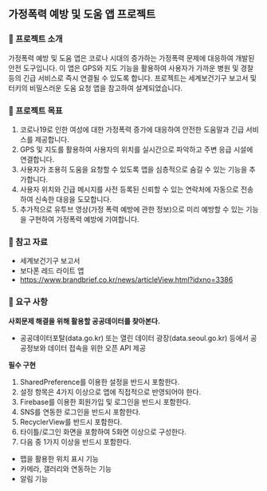 가정폭력 예방 및 도움 앱 프로젝트 
---
### 📍 프로젝트 소개
가정폭력 예방 및 도움 앱은 코로나 시대의 증가하는 가정폭력 문제에 대응하여 개발된 안전 도구입니다. 이 앱은 GPS와 지도 기능을 활용하여 사용자가 가까운 병원 및 경찰 등의 긴급 서비스로 즉시 연결될 수 있도록 합니다. 프로젝트는 세계보건기구 보고서 및 터키의 비밀스러운 도움 요청 앱을 참고하여 설계되었습니다.

### 📍 프로젝트 목표
1. 코로나19로 인한 여성에 대한 가정폭력 증가에 대응하여 안전한 도움말과 긴급 서비스를 제공합니다.
2. GPS 및 지도를 활용하여 사용자의 위치를 실시간으로 파악하고 주변 응급 시설에 연결합니다.
3. 사용자가 조용히 도움을 요청할 수 있도록 앱을 심층적으로 숨길 수 있는 기능을 추가합니다.
4. 사용자 위치와 긴급 메시지를 사전 등록된 신뢰할 수 있는 연락처에 자동으로 전송하여 신속한 대응을 도모합니다.
5. 추가적으로 유투브 영상(가정 폭력 예방에 관한 정보)으로 미리 예방할 수 있는 기능을 구현하여 가정폭력 예방에 기여합니다.
   
### 📍 참고 자료
- 세계보건기구 보고서
- 보다폰 레드 라이트 앱
- https://www.brandbrief.co.kr/news/articleView.html?idxno=3386

### 📍 요구 사항
**사회문제 해결을 위해 활용할 공공데이터를 찾아본다.** <br>
- 공공데이터포탈(data.go.kr) 또는 열린 데이터 광장(data.seoul.go.kr) 등에서 공공정보와 데이터 접속을 위한 오픈 API 제공

**필수 구현** <br>
1. SharedPreference를 이용한 설정을 반드시 포함한다. 
2. 설정 항목은 4가지 이상으로 앱에 직접적으로 반영되어야 한다.
3. Firebase를 이용한 회원가입 및 로그인을 반드시 포함한다. 
4. SNS를 연동한 로그인을 반드시 포함한다.
5. RecyclerView를 반드시 포함한다.
6. 타이틀/로그인 화면을 포함하여 5화면 이상으로 구성한다.
7. 다음 중 1가지 이상을 반드시 포함한다.
- 맵을 활용한 위치 표시 기능 
- 카메라, 갤러리와 연동하는 기능 
- 알림 기능
